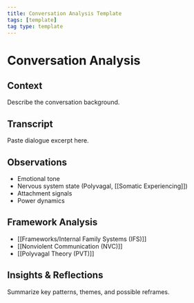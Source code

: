 ```yaml
---
title: Conversation Analysis Template
tags: [template]
tag type: template
---
```


<!-- @format -->

# Conversation Analysis

## Context

Describe the conversation background.

## Transcript

Paste dialogue excerpt here.

## Observations

- Emotional tone
- Nervous system state (Polyvagal, [[Somatic Experiencing]])
- Attachment signals
- Power dynamics

## Framework Analysis

- [[Frameworks/Internal Family Systems (IFS)]]
- [[Nonviolent Communication (NVC)]]
- [[Polyvagal Theory (PVT)]]

## Insights & Reflections

Summarize key patterns, themes, and possible reframes.
